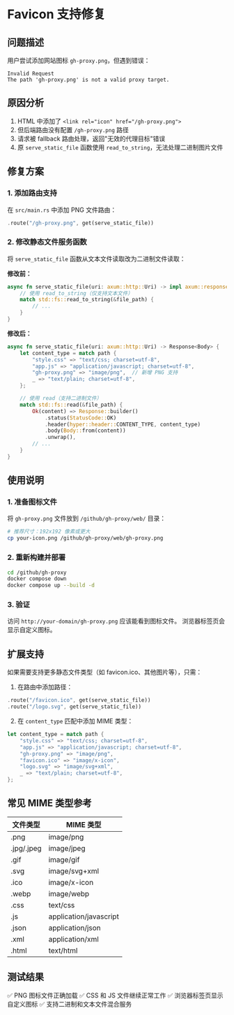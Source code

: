 # Favicon 支持修复

## 问题描述
用户尝试添加网站图标 `gh-proxy.png`，但遇到错误：
```
Invalid Request
The path 'gh-proxy.png' is not a valid proxy target.
```

## 原因分析
1. HTML 中添加了 `<link rel="icon" href="/gh-proxy.png">`
2. 但后端路由没有配置 `/gh-proxy.png` 路径
3. 请求被 fallback 路由处理，返回"无效的代理目标"错误
4. 原 `serve_static_file` 函数使用 `read_to_string`，无法处理二进制图片文件

## 修复方案

### 1. 添加路由支持
在 `src/main.rs` 中添加 PNG 文件路由：

```rust
.route("/gh-proxy.png", get(serve_static_file))
```

### 2. 修改静态文件服务函数
将 `serve_static_file` 函数从文本文件读取改为二进制文件读取：

**修改前：**
```rust
async fn serve_static_file(uri: axum::http::Uri) -> impl axum::response::IntoResponse {
    // 使用 read_to_string（仅支持文本文件）
    match std::fs::read_to_string(&file_path) {
        // ...
    }
}
```

**修改后：**
```rust
async fn serve_static_file(uri: axum::http::Uri) -> Response<Body> {
    let content_type = match path {
        "style.css" => "text/css; charset=utf-8",
        "app.js" => "application/javascript; charset=utf-8",
        "gh-proxy.png" => "image/png",  // 新增 PNG 支持
        _ => "text/plain; charset=utf-8",
    };

    // 使用 read（支持二进制文件）
    match std::fs::read(&file_path) {
        Ok(content) => Response::builder()
            .status(StatusCode::OK)
            .header(hyper::header::CONTENT_TYPE, content_type)
            .body(Body::from(content))
            .unwrap(),
        // ...
    }
}
```

## 使用说明

### 1. 准备图标文件
将 `gh-proxy.png` 文件放到 `/github/gh-proxy/web/` 目录：
```bash
# 推荐尺寸：192x192 像素或更大
cp your-icon.png /github/gh-proxy/web/gh-proxy.png
```

### 2. 重新构建并部署
```bash
cd /github/gh-proxy
docker compose down
docker compose up --build -d
```

### 3. 验证
访问 `http://your-domain/gh-proxy.png` 应该能看到图标文件。
浏览器标签页会显示自定义图标。

## 扩展支持

如果需要支持更多静态文件类型（如 favicon.ico、其他图片等），只需：

1. 在路由中添加路径：
```rust
.route("/favicon.ico", get(serve_static_file))
.route("/logo.svg", get(serve_static_file))
```

2. 在 `content_type` 匹配中添加 MIME 类型：
```rust
let content_type = match path {
    "style.css" => "text/css; charset=utf-8",
    "app.js" => "application/javascript; charset=utf-8",
    "gh-proxy.png" => "image/png",
    "favicon.ico" => "image/x-icon",
    "logo.svg" => "image/svg+xml",
    _ => "text/plain; charset=utf-8",
};
```

## 常见 MIME 类型参考

| 文件类型 | MIME 类型 |
|---------|----------|
| .png | image/png |
| .jpg/.jpeg | image/jpeg |
| .gif | image/gif |
| .svg | image/svg+xml |
| .ico | image/x-icon |
| .webp | image/webp |
| .css | text/css |
| .js | application/javascript |
| .json | application/json |
| .xml | application/xml |
| .html | text/html |

## 测试结果
✅ PNG 图标文件正确加载
✅ CSS 和 JS 文件继续正常工作
✅ 浏览器标签页显示自定义图标
✅ 支持二进制和文本文件混合服务
